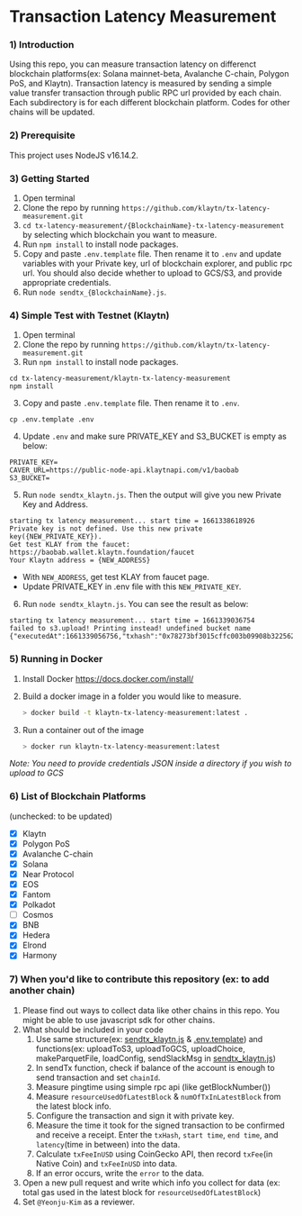 # Transaction Latency Measurement

### 1) Introduction 
Using this repo, you can measure transaction latency on differenct blockchain platforms(ex: Solana mainnet-beta, Avalanche C-chain, Polygon PoS, and Klaytn). Transaction latency is measured by sending a simple value transfer transaction through public RPC url provided by each chain. Each subdirectory is for each different blockchain platform. Codes for other chains will be updated.

### 2) Prerequisite
This project uses NodeJS v16.14.2.

### 3) Getting Started
1. Open terminal 
2. Clone the repo by running `https://github.com/klaytn/tx-latency-measurement.git`
3. `cd tx-latency-measurement/{BlockchainName}-tx-latency-measurement` by selecting which blockchain you want to measure.  
4. Run `npm install` to install node packages.
5. Copy and paste `.env.template` file. Then rename it to `.env` and update variables with your Private key, url of blockchain explorer, and public rpc url. 
You should also decide whether to upload to GCS/S3, and provide appropriate credentials.
6. Run `node sendtx_{BlockchainName}.js`. 

### 4) Simple Test with Testnet (Klaytn) 
1. Open terminal 
2. Clone the repo by running `https://github.com/klaytn/tx-latency-measurement.git`
3. Run `npm install` to install node packages. 
```
cd tx-latency-measurement/klaytn-tx-latency-measurement
npm install
```
3. Copy and paste `.env.template` file. Then rename it to `.env`. 
```shell
cp .env.template .env
```
4. Update `.env` and make sure PRIVATE_KEY and S3_BUCKET is empty as below: 
```
PRIVATE_KEY=
CAVER_URL=https://public-node-api.klaytnapi.com/v1/baobab
S3_BUCKET=
```
5. Run `node sendtx_klaytn.js`. Then the output will give you new Private Key and Address. 
```shell
starting tx latency measurement... start time = 1661338618926
Private key is not defined. Use this new private key({NEW_PRIVATE_KEY}).
Get test KLAY from the faucet: https://baobab.wallet.klaytn.foundation/faucet
Your Klaytn address = {NEW_ADDRESS}
```
-   With `NEW_ADDRESS`, get test KLAY from faucet page.
-  Update PRIVATE_KEY in .env file with this `NEW_PRIVATE_KEY`. 
6. Run `node sendtx_klaytn.js`. You can see the result as below:
```
starting tx latency measurement... start time = 1661339036754
failed to s3.upload! Printing instead! undefined bucket name
{"executedAt":1661339056756,"txhash":"0x78273bf3015cffc003b09908b322562eda5d830b455ae1c80b7a090d3b60a43b","startTime":1661339057100,"endTime":1661339059192,"chainId":1001,"latency":2092,"error":"","txFee":0.00105,"txFeeInUSD":0.00026812274999999996,"resourceUsedOfLatestBlock":38800,"numOfTxInLatestBlock":1,"pingTime":24}
```

### 5) Running in Docker

1. Install Docker https://docs.docker.com/install/

2. Build a docker image in a folder you would like to measure.
    ```bash
    > docker build -t klaytn-tx-latency-measurement:latest .
    ```

3. Run a container out of the image
    ```bash
    > docker run klaytn-tx-latency-measurement:latest
    ```

*Note: You need to provide credentials JSON inside a directory if you wish to upload to GCS*

### 6) List of Blockchain Platforms 
(unchecked: to be updated)
- [x] Klaytn
- [x] Polygon PoS
- [x] Avalanche C-chain 
- [x] Solana
- [x] Near Protocol 
- [x] EOS 
- [x] Fantom
- [x] Polkadot
- [ ] Cosmos
- [x] BNB
- [x] Hedera
- [x] Elrond
- [x] Harmony

### 7) When you'd like to contribute this repository (ex: to add another chain)
1. Please find out ways to collect data like other chains in this repo. You might be able to use javascript sdk for other chains.
2. What should be included in your code
    1. Use same structure(ex: [sendtx_klaytn.js](https://github.com/klaytn/tx-latency-measurement/blob/dev/klaytn-tx-latency-measurement/sendtx_klaytn.js) & [.env.template](https://github.com/klaytn/tx-latency-measurement/blob/dev/klaytn-tx-latency-measurement/.env.template)) and functions(ex: uploadToS3, uploadToGCS, uploadChoice, makeParquetFile, loadConfig, sendSlackMsg in [sendtx_klaytn.js](https://github.com/klaytn/tx-latency-measurement/blob/dev/klaytn-tx-latency-measurement/sendtx_klaytn.js))
    2. In sendTx function, check if balance of the account is enough to send transaction and set `chainId`.
    3. Measure pingtime using simple rpc api (like getBlockNumber())
    4. Measure `resourceUsedOfLatestBlock`‎ & `numOfTxInLatestBlock`‎ from the latest block info. 
    5. Configure the transaction and sign it with private key.
    6. Measure the time it took for the signed transaction to be confirmed and receive a receipt. Enter the `txHash`, `start time`, `end time`, and `latency`(time in between) into the data.
    7. Calculate `txFeeInUSD` using CoinGecko API, then record `txFee`(in Native Coin) and `txFeeInUSD` into data.
    8. If an error occurs, write the `error` to the data. 
3. Open a new pull request and write which info you collect for data (ex: total gas used in the latest block for `resourceUsedOfLatestBlock`)
4. Set `@Yeonju-Kim` as a reviewer.
